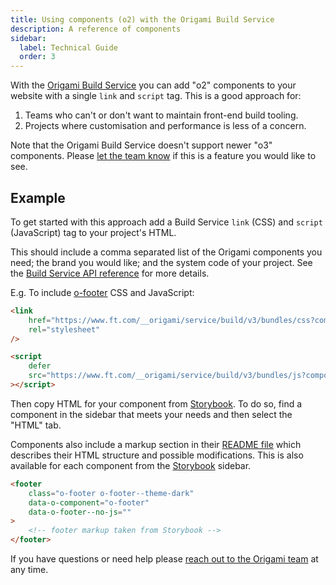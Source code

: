 ```yaml
---
title: Using components (o2) with the Origami Build Service
description: A reference of components
sidebar:
  label: Technical Guide
  order: 3
---
```


With the [Origami Build Service](https://www.ft.com/__origami/service/build/v3/) you can add "o2" components to your website with a single `link` and `script` tag. This is a good approach for:

1. Teams who can't or don't want to maintain front-end build tooling.
2. Projects where customisation and performance is less of a concern.

Note that the Origami Build Service doesn't support newer "o3" components. Please [let the team know](/getting-started/support/) if this is a feature you would like to see.

## Example

To get started with this approach add a Build Service `link` (CSS) and `script` (JavaScript) tag to your project's HTML.

This should include a comma separated list of the Origami components you need; the brand you would like; and the system code of your project. See the [Build Service API reference](https://www.ft.com/__origami/service/build/v3/docs/api#get-v3-bundles-css) for more details.

E.g. To include [o-footer](https://o2-core.origami.ft.com/?path=/docs/components-o-footer-readme--docs) CSS and JavaScript:

```html
<link
	href="https://www.ft.com/__origami/service/build/v3/bundles/css?components=o-footer@9.2.9&brand=core&system_code=$$$-no-bizops-system-code-$$$"
	rel="stylesheet"
/>

<script
	defer
	src="https://www.ft.com/__origami/service/build/v3/bundles/js?components=o-footer@9.2.9&brand=core&system_code=$$$-no-bizops-system-code-$$$"
></script>
```

Then copy HTML for your component from [Storybook](https://o2.origami.ft.com/?path=/story/o2-core_components-o-footer-dark-theme--darktheme&globals=backgrounds:!undefined). To do so, find a component in the sidebar that meets your needs and then select the "HTML" tab.

Components also include a markup section in their [README file](https://o2.origami.ft.com/?path=/docs/o2-core_components-o-footer-readme--docs#markup) which describes their HTML structure and possible modifications. This is also available for each component from the [Storybook](https://o2.origami.ft.com/?path=/story/o2-core_components-o-footer-dark-theme--darktheme&globals=backgrounds:!undefined) sidebar.

```html
<footer
	class="o-footer o-footer--theme-dark"
	data-o-component="o-footer"
	data-o-footer--no-js=""
>
	<!-- footer markup taken from Storybook -->
</footer>
```

If you have questions or need help please [reach out to the Origami team](/getting-started/support/) at any time.
